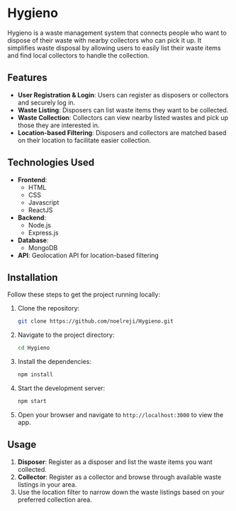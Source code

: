# Hygieno

Hygieno is a waste management system that connects people who want to dispose of their waste with nearby collectors who can pick it up. It simplifies waste disposal by allowing users to easily list their waste items and find local collectors to handle the collection.

## Features

- **User Registration & Login**: Users can register as disposers or collectors and securely log in.
- **Waste Listing**: Disposers can list waste items they want to be collected.
- **Waste Collection**: Collectors can view nearby listed wastes and pick up those they are interested in.
- **Location-based Filtering**: Disposers and collectors are matched based on their location to facilitate easier collection.
  
## Technologies Used

- **Frontend**: 
  - HTML
  - CSS
  - Javascript 
  - ReactJS
- **Backend**:
  - Node.js
  - Express.js
- **Database**:
  - MongoDB
- **API**: Geolocation API for location-based filtering

## Installation

Follow these steps to get the project running locally:

1. Clone the repository:

    ```bash
    git clone https://github.com/noelreji/Hygieno.git
    ```

2. Navigate to the project directory:

    ```bash
    cd Hygieno
    ```

3. Install the dependencies:

    ```bash
    npm install
    ```

4. Start the development server:

    ```bash
    npm start
    ```

5. Open your browser and navigate to `http://localhost:3000` to view the app.

## Usage

1. **Disposer**: Register as a disposer and list the waste items you want collected.
2. **Collector**: Register as a collector and browse through available waste listings in your area.
3. Use the location filter to narrow down the waste listings based on your preferred collection area.
